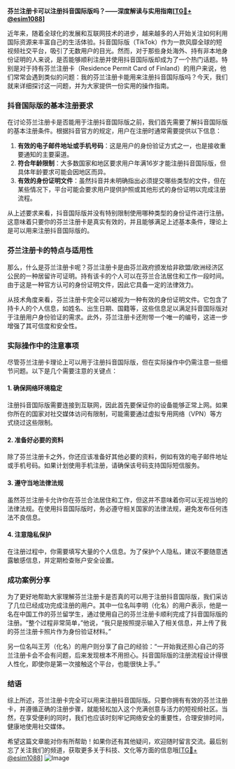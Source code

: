 **芬兰注册卡可以注册抖音国际版吗？——深度解读与实用指南[[TG💪+ @esim1088](https://t.me/s/esim1088)]**

近年来，随着全球化的发展和互联网技术的进步，越来越多的人开始关注如何利用国际资源来丰富自己的生活体验。抖音国际版（TikTok）作为一款风靡全球的短视频社交平台，吸引了无数用户的目光。然而，对于那些身处海外、持有非本地身份证明的人来说，是否能够顺利注册并使用抖音国际版却成为了一个热门话题。特别是对于持有芬兰注册卡（Residence Permit Card of Finland）的用户来说，他们常常会遇到类似的问题：我的芬兰注册卡能用来注册抖音国际版吗？今天，我们就来详细探讨这一问题，并为大家提供一份实用的操作指南。

### 抖音国际版的基本注册要求

在讨论芬兰注册卡是否能用于注册抖音国际版之前，我们首先需要了解抖音国际版的基本注册条件。根据抖音官方的规定，用户在注册时通常需要提供以下信息：

1. **有效的电子邮件地址或手机号码**：这是用户的身份验证方式之一，也是接收重要通知的主要渠道。
2. **符合年龄限制**：大多数国家和地区要求用户年满16岁才能注册抖音国际版，但具体年龄要求可能会因地区而异。
3. **有效的身份证明文件**：虽然抖音并未明确指出必须提交哪些类型的文件，但在某些情况下，平台可能会要求用户提供护照或其他形式的身份证明以完成注册流程。

从上述要求来看，抖音国际版并没有特别限制使用哪种类型的身份证件进行注册。这意味着只要你的芬兰注册卡是真实有效的，并且能够满足上述基本条件，理论上是可以用来注册抖音国际版的。

### 芬兰注册卡的特点与适用性

那么，什么是芬兰注册卡呢？芬兰注册卡是由芬兰政府颁发给非欧盟/欧洲经济区公民的一种居留许可证明。持有该卡的个人可以在芬兰合法居住和工作一段时间。由于这是一种官方认可的身份证明文件，因此它具备一定的法律效力。

从技术角度来看，芬兰注册卡完全可以被视为一种有效的身份证明文件。它包含了持卡人的个人信息，如姓名、出生日期、国籍等，这些信息足以满足抖音国际版对于注册用户身份验证的需求。此外，芬兰注册卡还附带一个唯一的编号，这进一步增强了其可信度和安全性。

### 实际操作中的注意事项

尽管芬兰注册卡理论上可以用于注册抖音国际版，但在实际操作中仍需注意一些细节问题。以下是几个需要注意的关键点：

#### 1. 确保网络环境稳定
注册抖音国际版需要连接到互联网，因此首先要保证你的设备能够正常上网。如果你所在的国家对社交媒体访问有限制，可能需要通过虚拟专用网络（VPN）等方式绕过这些限制。

#### 2. 准备好必要的资料
除了芬兰注册卡之外，你还应该准备好其他必要的资料，例如有效的电子邮件地址或手机号码。如果计划使用手机注册，请确保该号码支持国际短信服务。

#### 3. 遵守当地法律法规
虽然芬兰注册卡允许你在芬兰合法居住和工作，但这并不意味着你可以无视当地的法律法规。在使用抖音国际版时，务必遵守相关国家的法律法规，避免发布任何违法不良信息。

#### 4. 注意隐私保护
在注册过程中，你需要填写大量的个人信息。为了保护个人隐私，建议不要随意透露敏感信息，并定期检查账户安全设置。

### 成功案例分享

为了更好地帮助大家理解芬兰注册卡是否真的可以用于注册抖音国际版，我们采访了几位已经成功完成注册的用户。其中一位名叫李明（化名）的用户表示，他是一名在中国工作的芬兰留学生，通过使用自己的芬兰注册卡顺利完成了抖音国际版的注册。“整个过程非常简单，”他说，“我只是按照提示输入了相关信息，并上传了我的芬兰注册卡照片作为身份验证材料。”

另一位名叫王芳（化名）的用户则分享了自己的经验：“一开始我还担心自己的芬兰注册卡会不会有问题，后来发现根本不用担心。抖音国际版的注册流程设计得很人性化，即使你是第一次接触这个平台，也能很快上手。”

### 结语

综上所述，芬兰注册卡完全可以用来注册抖音国际版。只要你拥有有效的芬兰注册卡，并遵循正确的注册步骤，就能轻松加入这个充满创意与活力的短视频社区。当然，在享受便利的同时，我们也应该时刻牢记网络安全的重要性，合理安排时间，健康地使用社交媒体。

希望这篇文章能对你有所帮助！如果你还有其他疑问，欢迎随时留言交流。最后别忘了关注我们的频道，获取更多关于科技、文化等方面的信息哦[[TG💪+ @esim1088](https://t.me/s/esim1088)] ![Image](https://i.postimg.cc/4NQfJmqS/Snipaste-2025-05-13-00-14-12.png)